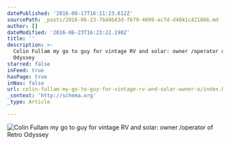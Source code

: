```yaml
---
datePublished: '2016-08-17T16:11:23.612Z'
sourcePath: _posts/2016-06-23-7bd4b43d-f679-4699-ac7d-d4041c421866.md
author: []
dateModified: '2016-06-23T16:23:22.198Z'
title: ''
description: >-
  Colin Fullam my go to guy for vintage RV and solar: owner /operator of Retro
  Odyssey
starred: false
inFeed: true
hasPage: true
inNav: false
url: colin-fullam-my-go-to-guy-for-vintage-rv-and-solar-owner-o/index.html
_context: 'http://schema.org'
_type: Article

---
```

![Colin Fullam my go to guy for vintage RV and solar: owner /operator of Retro Odyssey](https://the-grid-user-content.s3-us-west-2.amazonaws.com/0c46433e-14f2-4b8c-b5ba-77a6d1aab928.jpg)